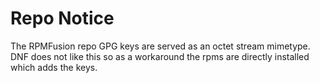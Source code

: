 # Repo Notice

The RPMFusion repo GPG keys are served as an octet stream mimetype. DNF does not like this so as a workaround the rpms are directly installed which adds the keys.
